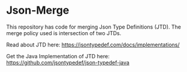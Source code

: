 # Json-Merge

This repository has code for merging Json Type Definitions (JTD). The merge policy used is intersection of two JTDs.

Read about JTD here: https://jsontypedef.com/docs/implementations/

Get the Java Implementation of JTD here: https://github.com/jsontypedef/json-typedef-java
